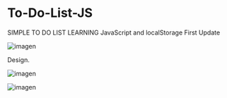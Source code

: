 # To-Do-List-JS
SIMPLE TO DO LIST LEARNING JavaScript and localStorage
First Update

![imagen](https://user-images.githubusercontent.com/49128144/138314567-5ad18ec8-98c6-4396-a606-7c9c5dece018.png)

Design.

![imagen](https://user-images.githubusercontent.com/49128144/138351202-be63b6bc-b17d-41bf-a9c1-432ed551dbbd.png)


![imagen](https://user-images.githubusercontent.com/49128144/138381209-530676ce-4c33-460f-b94f-afa8b36b124a.png)
